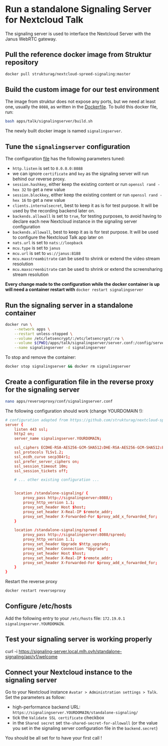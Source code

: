 # Run a standalone Signaling Server for Nextcloud Talk

The signaling server is used to interface the Nextcloud Server with the Janus WebRTC gateway.

## Pull the reference docker image from Struktur repository

```sh
docker pull strukturag/nextcloud-spreed-signaling:master
```

## Build the custom image for our test environment

The image from struktur does not expose any ports, but we need at least one, usually the `8088`, as written in the [Dockerfile](./Dockerfile). To build this docker file, run:

```sh
bash apps/talk/signalingserver/build.sh
```

The newly built docker image is named `signalingserver`.

## Tune the `signalingserver` configuration

The configuration [file](./server.conf) has the following parameters tuned:
- `http.listen` is set to `0.0.0.0:8088`
- we can ignore `certificate` and `key` as the signaling server will run behind our reverse proxy.
- `session.hashkey`, either keep the existing content or run `openssl rand -hex 32` to get a new value
- `session.blockkey`, either keep the existing content or run `openssl rand -hex 16` to get a new value
- `clients.internalsecret`, best to keep it as is for test purpose. It will be used by the recording backend later on.
- `backends.allowall` is set to `true`, for testing purposes, to avoid having to declare each new Nextcloud instance in the signaling server configuration
- `backends.allowall`, best to keep it as is for test purpose. It will be used to configure the Nextcloud Talk app later on
- `nats.url` is set to `nats://loopback`
- `mcu.type` is set to `janus`
- `mcu.url` is set to `ws://janus:8188`
- `mcu.maxstreambitrate` can be used to shrink or extend the video stream resolution
- `mcu.maxscreenbitrate` can be used to shrink or extend the screensharing stream resolution

**Every change made to the configuration while the docker container is up will need a container restart with** `docker restart signalingserver`

## Run the signaling server in a standalone container

```sh
docker run \
    --network apps \
    --restart unless-stopped \
    --volume /etc/letsencrypt/:/etc/letsencrypt/:ro \
    --volume ${PWD}/apps/talk/signalingserver/server.conf:/config/server.conf:ro \
    --name signalingserver -d signalingserver
```

To stop and remove the container:
```sh
docker stop signalingserver && docker rm signalingserver
```

## Create a configuration file in the reverse proxy for the signaling server

```sh
nano apps/reverseproxy/conf/signalingserver.conf
```

The following configuration should work (change YOURDOMAIN !):

```conf
# configuration adapted from https://github.com/strukturag/nextcloud-spreed-signaling/blob/master/README.md#nginx
server {
    listen 443 ssl;
    http2 on;
    server_name signalingserver.YOURDOMAIN;

    ssl_ciphers ECDHE-RSA-AES256-GCM-SHA512:DHE-RSA-AES256-GCM-SHA512:ECDHE-RSA-AES256-GCM-SHA384:DHE-RSA-AES256-GCM-SHA384:ECDHE-RSA-AES256-SHA384;
    ssl_protocols TLSv1.2;
    ssl_ecdh_curve secp384r1;
    ssl_prefer_server_ciphers on;
    ssl_session_timeout 10m;
    ssl_session_tickets off;

    # ... other existing configuration ...


    location /standalone-signaling/ {
        proxy_pass http://signalingserver:8088/;
        proxy_http_version 1.1;
        proxy_set_header Host $host;
        proxy_set_header X-Real-IP $remote_addr;
        proxy_set_header X-Forwarded-For $proxy_add_x_forwarded_for;
    }

    location /standalone-signaling/spreed {
        proxy_pass http://signalingserver:8088/spreed;
        proxy_http_version 1.1;
        proxy_set_header Upgrade $http_upgrade;
        proxy_set_header Connection "Upgrade";
        proxy_set_header Host $host;
        proxy_set_header X-Real-IP $remote_addr;
        proxy_set_header X-Forwarded-For $proxy_add_x_forwarded_for;
    }
}
```

Restart the reverse proxy
```sh
docker restart reverseproxy
```

## Configure /etc/hosts

Add the following entry to your `/etc/hosts` file: `172.19.0.1 signalingserver.YOURDOMAIN`.


## Test your signaling server is working properly

curl -i https://signaling-server.local.mlh.ovh/standalone-signaling/api/v1/welcome

## Connect your Nextcloud instance to the signaling server

Go to your Nextcloud instance `Avatar > Administration settings > Talk`.
Set the parameters as follow:
- high-performance backend URL: `https://signalingserver.YOURDOMAIN/standalone-signaling/`
- tick the `Validate SSL certificate` checkbox
- in the `Shared secret` set `the-shared-secret-for-allowall` (or the value you set in the signaling server configuration file in the `backend.secret`)

You should be all set for to have your first call !

